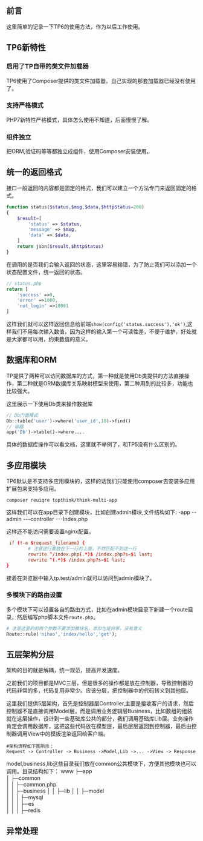 ## 前言
这里简单的记录一下TP6的使用方法，作为以后工作使用。

## TP6新特性
### 启用了TP自带的类文件加载器
TP6使用了Composer提供的类文件加载器，自己实现的那套加载器已经没有使用了。

### 支持严格模式
PHP7新特性严格模式，具体怎么使用不知道，后面慢慢了解。

### 组件独立
把ORM,验证码等等都独立成组件，使用Composer安装使用。

## 统一的返回格式
接口一般返回的内容都是固定的格式，我们可以建立一个方法专门来返回固定的格式。

```php
function status($status,$msg,$data,$httpStatus=200)
{
    $result=[
        'status' => $status,
        'message' => $msg,
        'data' => $data,
    ]
    return json($result,$httpStatus)
}
```
在调用的是否我们会输入返回的状态，这里容易输错，为了防止我们可以添加一个状态配置文件，统一返回的状态。
```php
// status.php
return [
    'success' =>0,
    'error' =>1000,
    'not_login' =>10001
]
```

这样我们就可以这样返回信息给前端`show(config('status.success'),'ok')`,这样我们不用每次输入数值，因为这样的输入第一个可读性差，不便于维护，好处就是大家都可以用，约束数值的意义。


## 数据库和ORM
TP提供了两种可以访问数据库的方式，第一种就是使用Db类提供的方法直接操作，第二种就是ORM数据库关系映射模型来使用，第二种用到的比较多，功能也比较强大。

这里展示一下使用Db类来操作数据库
```php
// Db门面模式
Db::table('user')->where('user_id',10)->find()
// 容器
app('Db')->table()->where....
```
具体的数据库操作可以看文档，这里就不举例了，和TP5没有什么区别的。

## 多应用模块
TP6默认是不支持多应用模块的，这样的话我们只能使用composer去安装多应用扩展包来支持多应用。
```
composer reuiqre topthink/think-multi-app
```
这样我们可以在app目录下创建模块，比如创建admin模块,文件结构如下:
-app
--admin
---controller
---Index.php

这样还不能访问需要设置nginx配置。
```conf
 if (!-e $request_filename) {
        # 注意这行要放在下一行的上面，不然匹配不到这一行
        rewrite ^/index.php(.*)$ /index.php?s=$1 last;
        rewrite ^(.*)$ /index.php?s=$1 last;
}

```
接着在浏览器中输入tp.test/admin就可以访问到admin模块了。

### 多模块下的路由设置
多个模块下可以设置各自的路由方式，比如在admin模块目录下新建一个route目录，然后编写php脚本文件`route.php`。
```php
# 注意这里的前两个参数不要添加模块名，添加也是白家，没有意义
Route::rule('nihao','index/hello','get');
```

## 五层架构分层
架构的目的就是解耦，统一规范，提高开发速度。

之前我们的项目都是MVC三层，但是很多的操作都是放在控制器，导致控制器的代码非常的多，代码复用非常少。应该分层，把控制器中的代码转义到其他层。

这里我们提供5层架构，首先是控制器层Controller,主要是接收客户的请求，然后控制器不是直接调用Model层，而是调用业务逻辑层Business，比如数组的组装就在这层操作，设计到一些基础库公共的部分，我们调用基础库Lib层。业务操作肯定会调用数据库，这把这些代码放在模型层，最后层层返回到控制器，最后由控制器调用View中的模板渲染返回给客户端。

```
#架构流程如下图所示：
Request -> Controller -> Business ->Model,Lib ->... ->View -> Response
```
model,business,lib这些目录我们放在common公共模块下，方便其他模块也可以调用。目录结构如下：
www
├─app    
│  ├─common         
│  │  ├─common.php     
│  │  ├─business
│  │  ├─lib
│  │  ├─model     
│  │  │  ├─mysql     
│  │  │  ├─es     
│  │  │  ├─redis     


## 异常处理